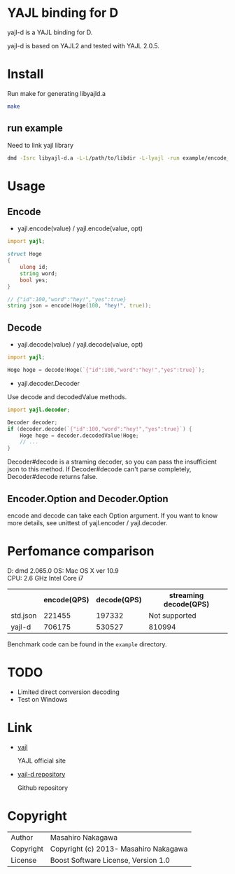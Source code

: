 # YAJL binding for D

yajl-d is a YAJL binding for D.

yajl-d is based on YAJL2 and tested with YAJL 2.0.5.

# Install

Run make for generating libyajld.a

```sh
make
```

## run example

Need to link yajl library

```sh
dmd -Isrc libyajl-d.a -L-L/path/to/libdir -L-lyajl -run example/encode_bench.d
```

# Usage

## Encode

* yajl.encode(value) / yajl.encode(value, opt)

```d
import yajl;

struct Hoge
{ 
    ulong id;
    string word;
    bool yes; 
}

// {"id":100,"word":"hey!","yes":true}
string json = encode(Hoge(100, "hey!", true));
```

## Decode

* yajl.decode(value) / yajl.decode(value, opt)

```d
import yajl;

Hoge hoge = decode!Hoge(`{"id":100,"word":"hey!","yes":true}`);
```

* yajl.decoder.Decoder

Use decode and decodedValue methods.

```d
import yajl.decoder;

Decoder decoder;
if (decoder.decode(`{"id":100,"word":"hey!","yes":true}`) {
    Hoge hoge = decoder.decodedValue!Hoge;
    // ...
}
```

Decoder#decode is a straming decoder, so you can pass the insufficient json to this method. If Decoder#decode can't parse completely, Decoder#decode returns false.

## Encoder.Option and Decoder.Option

encode and decode can take each Option argument. If you want to know more details, see unittest of yajl.encoder / yajl.decoder.

# Perfomance comparison

D: dmd 2.065.0
OS: Mac OS X ver 10.9<br />
CPU: 2.6 GHz Intel Core i7<br />

<table>
  <tr>
    <th></th><th>encode(QPS)</th><th>decode(QPS)</th><th>streaming decode(QPS)</th>
  </tr>
  <tr>
    <td>std.json</td><td>221455</td><td>197332</td><td>Not supported</td>
  </tr>
  <tr>
    <td>yajl-d</td><td>706175</td><td>530527</td><td>810994</td>
  </tr>
</table>

Benchmark code can be found in the `example` directory.

# TODO

* Limited direct conversion decoding
* Test on Windows

# Link

* [yajl](http://lloyd.github.com/yajl/)

  YAJL official site

* [yajl-d repository](https://github.com/repeatedly/yajl-d)

  Github repository

# Copyright

<table>
  <tr>
    <td>Author</td><td>Masahiro Nakagawa <repeatedly@gmail.com></td>
  </tr>
  <tr>
    <td>Copyright</td><td>Copyright (c) 2013- Masahiro Nakagawa</td>
  </tr>
  <tr>
    <td>License</td><td>Boost Software License, Version 1.0</td>
  </tr>
</table>
